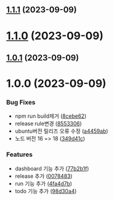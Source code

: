## [1.1.1](https://github.com/jl917/_releaseTest/compare/v1.1.0...v1.1.1) (2023-09-09)

# [1.1.0](https://github.com/jl917/_releaseTest/compare/v1.0.1...v1.1.0) (2023-09-09)

## [1.0.1](https://github.com/jl917/_releaseTest/compare/v1.0.0...v1.0.1) (2023-09-09)

# 1.0.0 (2023-09-09)


### Bug Fixes

* npm run build제거 ([8cebe62](https://github.com/jl917/_releaseTest/commit/8cebe622f13ebffc93402a48c6631d595144b06d))
* release rule변경 ([8553306](https://github.com/jl917/_releaseTest/commit/85533063823362ecd16e5b8018deb709f590c604))
* ubuntu버전 릴리즈 오류 수정 ([a4459ab](https://github.com/jl917/_releaseTest/commit/a4459aba20e7cb4def0574e4e4ea4ba2bbf48232))
* 노드 버전 16 => 18 ([349d41c](https://github.com/jl917/_releaseTest/commit/349d41c799e66726f95a8bc5b4cf0f2d8a5bc071))


### Features

* dashboard 기능 추가 ([77b2b1f](https://github.com/jl917/_releaseTest/commit/77b2b1f93be4adc79dd1128104561db885481966))
* release 추가 ([0078483](https://github.com/jl917/_releaseTest/commit/007848385aaafc6d5d3f628f689d739624389ca7))
* run 기능 추가 ([4fa4d7b](https://github.com/jl917/_releaseTest/commit/4fa4d7bb4bfd374aecbf069097a6821cc9375b65))
* todo 기능 추가 ([98d30a4](https://github.com/jl917/_releaseTest/commit/98d30a4e34c7f862693ada2d05b90ce36cf70d5a))

